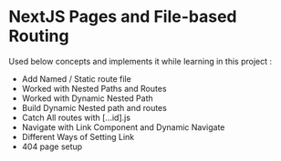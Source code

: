 
# NextJS Pages and File-based Routing

Used below concepts and implements it while learning in this project : 

- Add Named / Static route file
- Worked with Nested Paths and Routes
- Worked with Dynamic Nested Path
- Build Dynamic Nested path and routes
- Catch All routes with [...id].js
- Navigate with Link Component and Dynamic Navigate
- Different Ways of Setting Link
- 404 page setup
